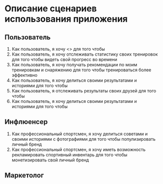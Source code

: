 # Описание сценариев использования приложения

## Пользователь

1. Как пользователь, я хочу <> для того чтобы
2. Как пользователь, я хочу отслеживать статистику своих тренировок для того чтобы видеть свой прогресс во времени
3. Как пользователь, я хочу получать рекомендации по моим тренировкам и снаряжению для того чтобы тренироваться более эффективно
4. Как пользователь, я хочу делиться своими результатами и историями для того чтобы 
5. Как пользователь, я отслеживать результаты своих друзей для того чтобы 
6. Как пользователь, я хочу делиться своими результатами и историями для того чтобы 

## Инфлюенсер

1. Как профессиональный спортсмен, я хочу делиться советами и своими историями с фотографиями для того чтобы популизировать личный бренд
2. Как профессиональный спортсмен, я хочу иметь возможность рекламировать спортивный инвентарь для того чтобы монетизировать свой личный бренд

## Маркетолог
